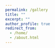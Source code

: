 ```yaml
---
permalink: /gallery
title: ""
excerpt: ""
author_profile: true
redirect_from: 
  - /home/
  - /about.html
---
```

